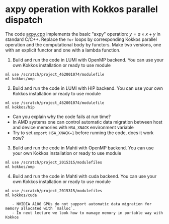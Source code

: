 # axpy operation with Kokkos parallel dispatch

The code [axpy.cpp](axpy.cpp) implements the basic "axpy" operation:
$y = a \times x + y$ in standard C/C++. Replace the `for` loops by
corresponding Kokkos parallel operation and the computational body by
functors. Make two versions, one with an explicit functor and one with a lambda function.

1. Build and run the code in LUMI with OpenMP backend. You can use your own Kokkos installation
or ready to use module
```
ml use /scratch/project_462001074/modulefile
ml kokkos/omp
```

2. Build and run the code in LUMI with HIP backend. You can use your own Kokkos installation
or ready to use module
```
ml use /scratch/project_462001074/modulefile
ml kokkos/hip
```
   - Can you explain why the code fails at run time?
   - In AMD systems one can control automatic data migration between host and device memories
     with `HSA_XNACK` environment variable
   - Try to set `export HSA_XNACK=1` before running the code, does it work now?

3. Build and run the code in Mahti with OpenMP backend. You can use your own Kokkos installation
or ready to use module
```
ml use /scratch/project_2015315/modulefiles
ml kokkos/omp
```

4. Build and run the code in Mahti with cuda backend. You can use your own Kokkos installation
or ready to use module
```
ml use /scratch/project_2015315/modulefiles
ml kokkos/cuda

   - NVIDIA A100 GPUs do not support automatic data migration for memory allocated with `malloc`.
   - In next lecture we look how to manage memory in portable way with Kokkos
```

